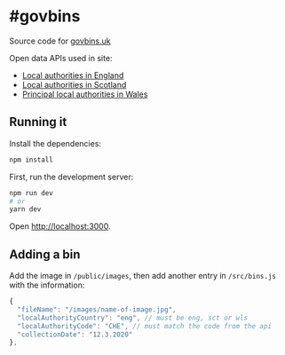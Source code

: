 # #govbins

Source code for [govbins.uk](http://govbins.uk/)

Open data APIs used in site:

- [Local authorities in England](https://local-authority-eng.alpha.openregister.org/)
- [Local authorities in Scotland](https://local-authority-sct.alpha.openregister.org/)
- [Principal local authorities in Wales](https://principal-local-authority.alpha.openregister.org/)

## Running it

Install the dependencies:

```bash
npm install
```

First, run the development server:

```bash
npm run dev
# or
yarn dev
```

Open [http://localhost:3000](http://localhost:3000).


## Adding a bin

Add the image in `/public/images`, then add another entry in `/src/bins.js` with the information:

```javascript
{
  "fileName": "/images/name-of-image.jpg",
  "localAuthorityCountry": "eng", // must be eng, sct or wls
  "localAuthorityCode": "CHE", // must match the code from the api
  "collectionDate": "12.3.2020"
},
```
